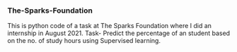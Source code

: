 ### The-Sparks-Foundation
This is python code of a task at The Sparks Foundation where I did  an internship in August 2021.
Task- Predict the percentage of an student based on the no. of study hours using Supervised learning.
